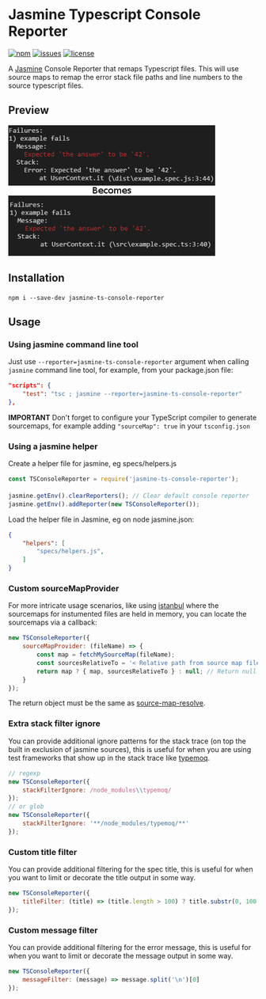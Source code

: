 # Jasmine Typescript Console Reporter

[![npm](https://img.shields.io/npm/v/jasmine-ts-console-reporter.svg)](https://www.npmjs.com/package/jasmine-ts-console-reporter)
[![issues](https://img.shields.io/github/issues/SeanSobey/JasmineTSConsoleReporter.svg)](https://github.com/SeanSobey/JasmineTSConsoleReporter/issues)
[![license](https://img.shields.io/badge/license-MIT-blue.svg)](https://github.com/SeanSobey/JasmineTSConsoleReporter/blob/master/LICENSE)

A [Jasmine](https://jasmine.github.io/) Console Reporter that remaps Typescript files. This will use source maps to remap the error stack file paths and line numbers to the source typescript files.

## Preview

![preview](./images/preview.png)

## Installation

`npm i --save-dev jasmine-ts-console-reporter`

## Usage

### Using jasmine command line tool

Just use `--reporter=jasmine-ts-console-reporter` argument when calling `jasmine` command line tool, for example, from your package.json file:

```json
"scripts": {
	"test": "tsc ; jasmine --reporter=jasmine-ts-console-reporter"
},
```

**IMPORTANT** Don't forget to configure your TypeScript compiler to generate sourcemaps, for example adding `"sourceMap": true` in your `tsconfig.json`

### Using a jasmine helper

Create a helper file for jasmine, eg specs/helpers.js

```js
const TSConsoleReporter = require('jasmine-ts-console-reporter');

jasmine.getEnv().clearReporters(); // Clear default console reporter
jasmine.getEnv().addReporter(new TSConsoleReporter());
```

Load the helper file in Jasmine, eg on node jasmine.json:

```json
{
	"helpers": [
		"specs/helpers.js",
	]
}
```

### Custom sourceMapProvider

For more intricate usage scenarios, like using [istanbul](https://github.com/gotwarlost/istanbul) where the sourcemaps for instumented files are held in memory, you can locate the sourcemaps via a callback:

```js
new TSConsoleReporter({
	sourceMapProvider: (fileName) => {
		const map = fetchMySourceMap(fileName);
		const sourcesRelativeTo = '< Relative path from source map file to source file. >';
		return map ? { map, sourcesRelativeTo } : null;	// Return null if no source map is found.
	}
});
```

The return object must be the same as [source-map-resolve](https://www.npmjs.com/package/source-map-resolve#sourcemapresolveresolvesourcemapcode-codeurl-read-callback).

### Extra stack filter ignore

You can provide additional ignore patterns for the stack trace (on top the built in exclusion of jasmine sources), this is useful for when you are using test frameworks that show up in the stack trace like [typemoq](https://github.com/florinn/typemoq).

```js
// regexp
new TSConsoleReporter({
	stackFilterIgnore: /node_modules\\typemoq/
});
// or glob
new TSConsoleReporter({
	stackFilterIgnore: '**/node_modules/typemoq/**'
});
```

### Custom title filter

You can provide additional filtering for the spec title, this is useful for when you want to limit or decorate the title output in some way.

```js
new TSConsoleReporter({
	titleFilter: (title) => (title.length > 100) ? title.substr(0, 100 - 1) + '...' : title
});
```

### Custom message filter

You can provide additional filtering for the error message, this is useful for when you want to limit or decorate the message output in some way.

```js
new TSConsoleReporter({
	messageFilter: (message) => message.split('\n')[0]
});
```